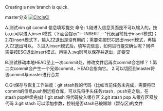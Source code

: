Creating a new branch is quick.

master分支 [![CircleCI](https://circleci.com/gh/cuixbo/GitDemo/tree/master.svg?style=svg)](https://circleci.com/gh/cuixbo/GitDemo/tree/master)

A.测试vim git commit 信息填写提交 命令:
    1.刚进入信息页面是不可以输入的，按i,a,o,可以进入insert模式（下面会提示"-- INSERT --"代表当前处于insert模式)；
    2.在insert模式下，输入ZZ退出是没有用的；需要先按ESC退出insert模式，再输入ZZ退出可以。
    3.进入insert模式后，填写完信息，如何进行提交确认呢？同样需要按ESC退出insert模式，再输入:wq则可以保存并退出，即提交

B.测试移动本地HEAD至上一次commit处，修改文件后再次commit会怎样？
    1.第二次commit会产生一个兄弟commit，HEAD会指向它。
    2.可以切回到master将该commit与master进行合并

C.Git保存与恢复工作进度：git stash我的代码（比如当前任务未完成，需要将已commit的信息push到远程仓库，可以先将手头任务stash，push完之后，在stash pop继续完成)
    1.git stash 将代码放入缓存区
    2.git stash pop 从缓存区释放代码
    3.git stash 可以添加参数，控制是否stash已被跟踪（暂存区)的文件